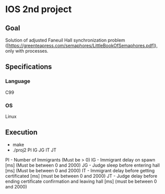 # IOS 2nd project 

## Goal
Solution of adjusted Faneuil Hall synchronization problem ([https://greenteapress.com/semaphores/LittleBookOfSemaphores.pdf]), only with processes.

## Specifications
### Language
C99
### OS
Linux

## Execution
- make
- ./proj2 PI IG JG IT JT

PI - Number of Immigrants (Must be > 0)
IG - Immigrant delay on spawn \[ms\] (Must be between 0 and 2000)
JG - Judge sleep before entering hall \[ms\] (Must be between 0 and 2000)
IT - Immigrant delay before getting certificated \[ms\] (must be between 0 and 2000)
JT - Judge delay before ending certificate confirmation and leaving hall \[ms\] (must be between 0 and 2000)
